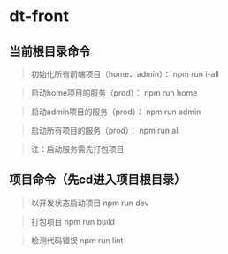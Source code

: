 # dt-front

## 当前根目录命令

> 初始化所有前端项目（home、admin）：
npm run i-all

> 启动home项目的服务（prod）：
npm run home

> 启动admin项目的服务（prod）：
npm run admin

> 启动所有项目的服务（prod）：
npm run all

> 注：启动服务需先打包项目


## 项目命令（先cd进入项目根目录）

> 以开发状态启动项目
npm run dev

> 打包项目
npm run build

> 检测代码错误
npm run lint